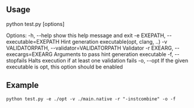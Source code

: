 ## Usage ##

python test.py [options]

Options:
  -h, --help            show this help message and exit
  -e EXEPATH, --executable=EXEPATH
                        Hint generation executable(opt, clang, ..)
  -v VALIDATORPATH, --validator=VALIDATORPATH
                        Validator
  -r EXEARG, --execargs=EXEARG
                        Arguments to pass hint generation executable
  -f, --stopfails       Halts execution if at least one validation fails
  -o, --opt             If the given executable is opt, this option should be
                        enabled

## Example ##

`python test.py -e ./opt -v ./main.native -r "-instcombine" -o -f` 
